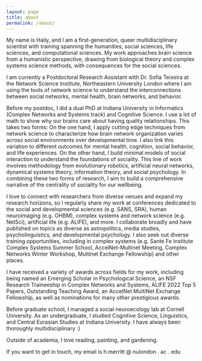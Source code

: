 ```yaml
---
layout: page
title: about
permalink: /about/
---
```


My name is Haily, and I am a first-generation, queer multidisciplinary scientist with training spanning the humanities, social sciences, life sciences, and computational sciences. My work approaches brain science from a humanistic perspective, drawing from biological theory and complex systems science methods, with consequences for the social sciences.

I am currently a Postdoctoral Research Assistant with Dr. Sofia Teixeira at the Network Science Institute, Northeastern University London where I am using the tools of network science to understand the interconnections between social networks, mental health, brain networks, and behavior.

Before my postdoc, I did a dual PhD at Indiana University in Informatics (Complex Networks and Systems track) and Cognitive Science. I use a lot of math to show why our brains care about having quality relationships. This takes two forms: On the one hand, I apply cutting edge techniques from network science to characterize how brain network organization varies across social environments over developmental time. I also link this variation to different outcomes for mental health, cognition, social behavior, and life experiences. On the other hand, I build minimal models of social interaction to understand the foundations of sociality. This line of work involves methodology from evolutionary robotics, artificial neural networks, dynamical systems theory, information theory, and social psychology. In combining these two forms of research, I aim to build a comprehensive narrative of the centrality of sociality for our wellbeing.  

I love to connect with researchers from diverse venues and expand my research horizons, so I regularly share my work at conferences dedicated to the social and developmental sciences (e.g. SANS, SRA), human neuroimaging (e.g. OHBM), complex systems and network science (e.g. NetSci), artificial life (e.g. ALIFE), and more. I collaborate broadly and have published on topics as diverse as astropolitics, media studies, psycholinguistics, and developmental psychology. I also seek out diverse training opportunities, including in complex systems (e.g. Sante Fe Institute Complex Systems Summer School, AccelNet-Multinet Meeting, Complex Networks Winter Workshop, Multinet Exchange Fellowship) and other places.

I have received a variety of awards across fields for my work, including being named an Emerging Scholar in Psychological Science, an NSF Research Traineeship in Complex Networks and Systems, ALIFE 2022 Top 5 Papers, Outstanding Teaching Award, an AccelNet MultiNet Exchange Fellowship, as well as nominations for many other prestigious awards. 

Before graduate school, I managed a social neuroecology lab at Cornell University. As an undergraduate, I studied Cognitive Science, Linguistics, and Central Eurasian Studies at Indiana University. I have always been thoroughly multidisciplinary :)

Outside of academia, I love reading, painting, and gardening.

If you want to get in touch, my email is h.merritt @ nulondon . ac . edu

